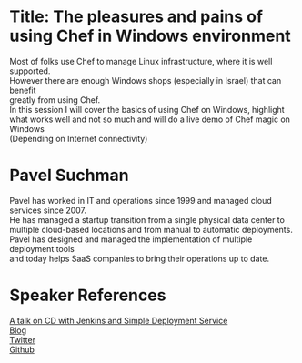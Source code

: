 Title: The pleasures and pains of using Chef in Windows environment
==========================
Most of folks use Chef to manage Linux infrastructure, where it is well supported.  
However there are enough Windows shops (especially in Israel) that can benefit  
greatly from using Chef.  
In this session I will cover the basics of using Chef on Windows, highlight  
what works well and not so much and will do a live demo of Chef magic on Windows  
(Depending on Internet connectivity)

Pavel Suchman
====================
Pavel has worked in IT and operations since 1999 and managed cloud services since 2007.  
He has managed a startup transition from a single physical data center to  
multiple cloud-based locations and from manual to automatic deployments.  
Pavel has designed and managed the implementation of multiple deployment tools  
and today helps SaaS companies to bring their operations up to date.

Speaker References
=================================
[A talk on CD with Jenkins and Simple Deployment Service](http://www.cloudbees.com/jenkins-user-conference-2012-israel-abstracts.cb#PavelSuchman)  
[Blog](http://blog.simplcloud.com/)  
[Twitter](https://twitter.com/PavelSuchman/)  
[Github](https://github.com/flypunk)



